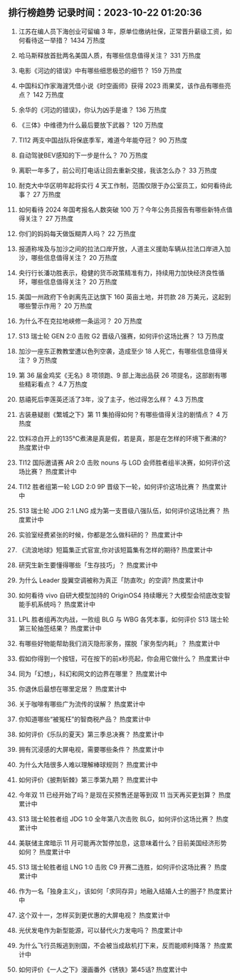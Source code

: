 
## 排行榜趋势 记录时间：2023-10-22 01:20:36
  
  1. 江苏在编人员下海创业可留编 3 年，原单位缴纳社保，正常晋升薪级工资，如何看待这一举措？ 1434 万热度
    
  2. 哈马斯释放首批两名美国人质，有哪些信息值得关注？ 331 万热度
    
  3. 电影《河边的错误》中有哪些细思极恐的细节？ 159 万热度
    
  4. 中国科幻作家海漄凭借小说《时空画师》获得 2023 雨果奖，该作品有哪些亮点？ 142 万热度
    
  5. 余华的《河边的错误》，你认为凶手是谁？ 136 万热度
    
  6. 《三体》中维德为什么最后要放下武器？ 120 万热度
    
  7. TI12 两支中国战队将保底季军，难道今年能夺冠？ 90 万热度
    
  8. 自动驾驶BEV感知的下一步是什么？ 70 万热度
    
  9. 离职一年多了，前公司打电话让回去重新交接，我该怎么办？ 33 万热度
    
  10. 耐克大中华区明年起将实行 4 天工作制，范围仅限于办公室员工，如何看待此事？ 27 万热度
    
  11. 如何看待 2024 年国考报名人数突破 100 万？今年公务员报告有哪些新特点值得关注？ 27 万热度
    
  12. 你们的妈妈每天做饭糊弄人吗？ 22 万热度
    
  13. 报道称埃及与加沙之间的拉法口岸开放，人道主义援助车辆从拉法口岸进入加沙，哪些信息值得关注？ 20 万热度
    
  14. 央行行长潘功胜表示，稳健的货币政策精准有力，持续用力加快经济良性循环，哪些信息值得关注？ 20 万热度
    
  15. 美国一州政府下令剥离先正达旗下 160 英亩土地，并罚款 28 万美元，这起到哪些警示作用？ 20 万热度
    
  16. 为什么不在克拉地峡修一条运河？ 20 万热度
    
  17. S13 瑞士轮 GEN 2:0 击败 G2 晋级八强赛，如何评价这场比赛？ 13 万热度
    
  18. 加沙一座东正教教堂遭以色列空袭，造成至少 18 人死亡，有哪些信息值得关注？ 9 万热度
    
  19. 第 36 届金鸡奖《无名》8 项领跑、9 部上海出品获 26 项提名，这部剧有哪些精彩看点？ 4.7 万热度
    
  20. 慈禧死后李莲英还活了3年，没了主子，他过得怎么样？ 4.3 万热度
    
  21. 古装悬疑剧《繁城之下》第 11 集拍得如何？有哪些值得关注的剧情点？ 4 万热度
    
  22. 饮料凉白开上的135℃煮沸是真是假，若是真，那是在怎样的环境下煮沸的? 热度累计中
    
  23. TI12 国际邀请赛 AR 2:0 击败 nouns 与 LGD 会师胜者组半决赛，如何评价这场比赛？ 热度累计中
    
  24. TI12 胜者组第一轮 LGD 2:0 9P 晋级下一轮，如何评价这场比赛？ 热度累计中
    
  25. S13 瑞士轮 JDG 2:1 LNG 成为第一支晋级八强队伍，如何评价这场比赛？ 热度累计中
    
  26. 实验室经费紧张的时候，你都是怎么做科研的？ 热度累计中
    
  27. 《流浪地球》短篇集正式官宣,你对该短篇集有怎样的期待? 热度累计中
    
  28. 研究生新生要懂得哪些「生存技巧」？ 热度累计中
    
  29. 为什么 Leader 旋翼空调被称为真正「防直吹」的空调? 热度累计中
    
  30. 如何看待 vivo 自研大模型加持的 OriginOS4 持续曝光？大模型会彻底改变智能手机系统吗？ 热度累计中
    
  31. LPL 胜者组再次内战，一败组 BLG 与 WBG 各凭本事，如何评价 S13 瑞士轮第三轮抽签结果？ 热度累计中
    
  32. 有哪些好物能帮助我们消灭隐形家务，摆脱「家务型内耗」？ 热度累计中
    
  33. 假如你得到一个按钮，可在按下的前x秒亮起，你会用它做什么？ 热度累计中
    
  34. 同为「幻想」，科幻和网文的边界在哪里？ 热度累计中
    
  35. 你退休后最想在哪里定居？ 热度累计中
    
  36. 关于咖啡有哪些广为流传的误解？ 热度累计中
    
  37. 你知道哪些“被冤枉”的智商税产品？ 热度累计中
    
  38. 如何评价《乐队的夏天》第三季总决赛？ 热度累计中
    
  39. 拥有沉浸感的大屏电视，需要哪些条件？ 热度累计中
    
  40. 为什么大陆很多人难以理解棒球规则？ 热度累计中
    
  41. 如何评价《披荆斩棘》第三季第九期？ 热度累计中
    
  42. 今年双 11 已经开始了吗？是现在买预售还是等到双 11 当天再买更划算？ 热度累计中
    
  43. S13 瑞士轮胜者组 JDG 1:0 全年第八次击败 BLG，如何评价这场比赛？ 热度累计中
    
  44. 美联储主席暗示 11 月可能再次暂停加息，这意味着什么？目前美国经济形势如何？ 热度累计中
    
  45. S13 瑞士轮胜者组 LNG 1:0 击败 C9 开赛二连胜，如何评价这场比赛？ 热度累计中
    
  46. 作为一名「独身主义」，该如何「求同存异」地融入结婚人士的圈子? 热度累计中
    
  47. 这个双十一，怎样买到更优惠的大屏电视？ 热度累计中
    
  48. 光伏发电作为新型能源，可以替代火力发电吗？ 热度累计中
    
  49. 为什么飞行员叛逃到别国，不会被当成敌机打下来，反而能顺利降落？ 热度累计中
    
  50. 如何评价《一人之下》漫画番外《锈铁》第45话? 热度累计中
    